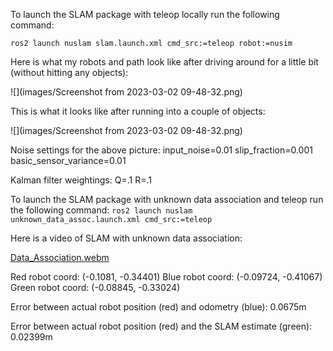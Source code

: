 To launch the SLAM package with teleop locally run the following command:

`ros2 launch nuslam slam.launch.xml cmd_src:=teleop robot:=nusim`


Here is what my robots and path look like after driving around for a little bit (without hitting any objects):


![](images/Screenshot from 2023-03-02 09-48-32.png)


This is what it looks like after running into a couple of objects:


![](images/Screenshot from 2023-03-02 09-48-32.png)


Noise settings for the above picture:
input_noise=0.01
slip_fraction=0.001
basic_sensor_variance=0.01

Kalman filter weightings:
Q=.1
R=.1

To launch the SLAM package with unknown data association and teleop run the following command:
`ros2 launch nuslam unknown_data_assoc.launch.xml cmd_src:=teleop`

Here is a video of SLAM with unknown data association:


[Data_Association.webm](https://user-images.githubusercontent.com/113066141/225763613-557f5e5c-a896-4481-9c8a-e2eb988461d3.webm)


Red robot coord: (-0.1081, -0.34401)
Blue robot coord: (-0.09724, -0.41067)
Green robot coord: (-0.08845, -0.33024)

Error between actual robot position (red) and odometry (blue):
0.0675m

Error between actual robot position (red) and the SLAM estimate (green):
0.02399m